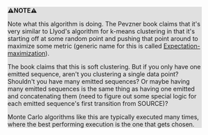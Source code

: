 <div style="margin:2em; background-color: #e0e0e0;">

<strong>⚠️NOTE️️️⚠️</strong>

Note what this algorithm is doing. The Pevzner book claims that it's very similar to Llyod's algorithm for k-means clustering in that it's starting off at some random point and pushing that point around to maximize some metric (generic name for this is called [Expectation-maximization](https://en.wikipedia.org/wiki/Expectation%E2%80%93maximization_algorithm)).

The book claims that this is soft clustering. But if you only have one emitted sequence, aren't you clustering a single data point? Shouldn't you have many emitted sequences? Or maybe having many emitted sequences is the same thing as having one emitted and concatenating them (need to figure out some special logic for each emitted sequence's first transition from SOURCE)?

Monte Carlo algorithms like this are typically executed many times, where the best performing execution is the one that gets chosen.
</div>

